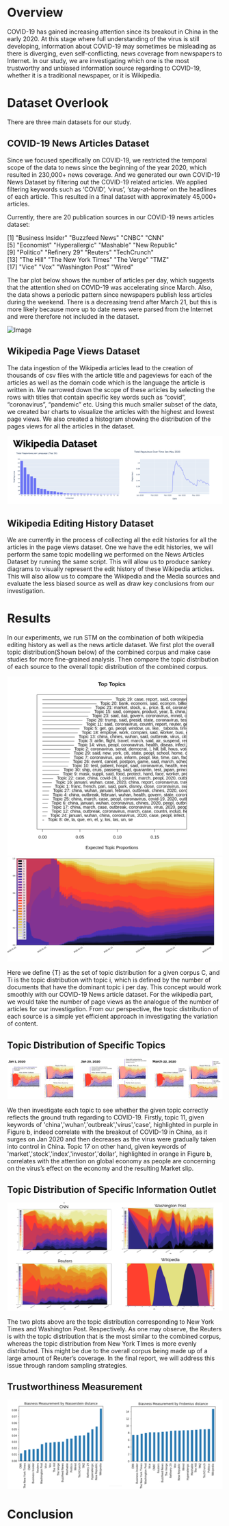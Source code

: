 # Overview

COVID-19 has gained increasing attention since its breakout in China in the early 2020. At this stage where full understanding of the virus is still developing, information about COVID-19 may sometimes be misleading as there is diverging, even self-conflicting, news coverage from newspapers to Internet. In our study, we are investigating which one is the most trustworthy and unbiased information source regarding to COVID-19, whether it is a traditional newspaper, or it is Wikipedia.

# Dataset Overlook
There are three main datasets for our study.

## COVID-19 News Articles Dataset
Since we focused specifically on COVID-19, we restricted the temporal scope of the data to news since the beginning of the year 2020, which resulted in 230,000+ news coverage. And we generated our own COVID-19 News Dataset by filtering out the COVID-19 related articles. We applied filtering keywords such as ‘COVID’, ‘virus’, ‘stay-at-home’ on the headlines of each article. This resulted in a final dataset with approximately 45,000+ articles.

Currently, there are 20 publication sources in our COVID-19 news articles dataset:
 
 [1] "Business Insider"   "Buzzfeed News"      "CNBC"               "CNN"               
 [5] "Economist"          "Hyperallergic"      "Mashable"           "New Republic"      
 [9] "Politico"           "Refinery 29"        "Reuters"            "TechCrunch"        
[13] "The Hill"           "The New York Times" "The Verge"          "TMZ"               
[17] "Vice"               "Vox"                "Washington Post"    "Wired"   

The bar plot below shows the number of articles per day, which suggests that the attention shed on COVID-19 was accelerating since March. Also, the data shows a periodic pattern since newspapers publish less articles during the weekend. There is a decreasing trend after March 21, but this is more likely because more up to date news were parsed from the Internet and were therefore not included in the dataset.

![Image](/website-figures/NewsArticleDatatset.png)

##  Wikipedia Page Views Dataset
The data ingestion of the Wikipedia articles lead to the creation of thousands of csv files with the article title and pageviews for each of the articles as well as the domain code which is the language the article is written in. We narrowed down the scope of these articles by selecting the rows with titles that contain specific key words such as “covid”, “coronavirus”, “pandemic” etc. Using this much smaller subset of the data, we created bar charts to visualize the articles with the highest and lowest page views. We also created a histogram showing the distribution of the pages views for all the articles in the dataset.

![Image](/website-figures/WikipediaDataset.png)

##  Wikipedia Editing History Dataset
We are currently in the process of collecting all the edit histories for all the articles in the page views dataset. One we have the edit histories, we will perform the same topic modelling we performed on the News Articles Dataset by running the same script. This will allow us to produce sankey diagrams to visually represent the edit history of these Wikipedia articles. This will also allow us to compare the Wikipedia and the Media sources and evaluate the less biased source as well as draw key conclusions from our investigation.

# Results
In our experiments, we run STM on the combination of both wikipedia editing history as well as the news article dataset. We first plot the overall topic distribution(Shown below) of the combined corpus and make case studies for more fine-grained analysis. Then compare the topic distribution of each source to the overall topic distribution of the combined corpus.

![Image](/website-figures/STMplot.png)
![Image](/website-figures/COVID19-topic-distribution.png)

Here we define {T} as the set of topic distribution for a given corpus C, and  Ti is the topic distribution with topic i, which is defined by the number of documents that have the dominant topic i per day. This concept would work smoothly with our COVID-19 News article dataset. For the wikipedia part, we would take the number of page views as the analogue of the number of articles for our investigation. From our perspective, the topic distribution of each source is a simple yet efficient approach in investigating the variation of content.


##  Topic Distribution of Specific Topics
 ![Image](/website-figures/EventAnalysis.png)   


We then investigate each topic to see whether the given topic correctly reflects the ground truth regarding to COVID-19. Firstly, topic 11, given keywords of 'china','wuhan','outbreak','virus','case', highlighted in purple in Figure b, indeed correlate with the breakout of COVID-19 in China, as it surges on Jan 2020 and then decreases as the virus were gradually taken into control in China. Topic 17 on other hand, given keywords of 'market','stock','index','investor','dollar', highlighted in orange in Figure b, correlates with the attention on global economy as people are concerning on the virus’s effect on the economy and the resulting Market slip.


##  Topic Distribution of Specific Information Outlet
![Image](/website-figures/PlotBySource.png)

The two plots above are the topic distribution corresponding to  New York Times and Washington Post. Respectively. As one may observe, the Reuters is with the topic distribution that is the most similar to the combined corpus, whereas the topic distribution from New York TImes is more evenly distributed. This might be due to the overall corpus being made up of a large amount of Reuter’s coverage. In the final report, we will address this issue through random sampling strategies.

## Trustworthiness Measurement
![Image](/website-figures/TrustWorthinessResult.png)

# Conclusion
